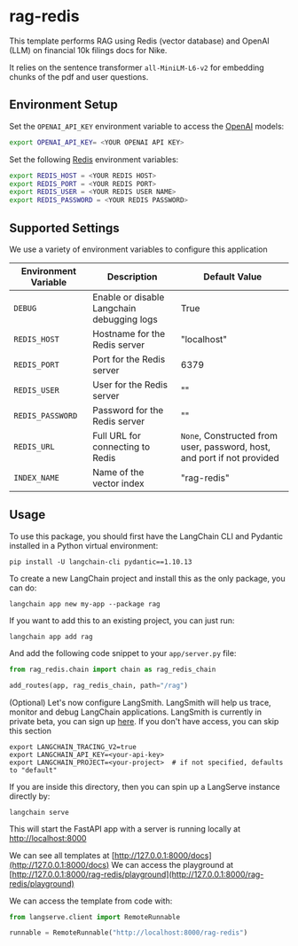 # rag-redis

This template performs RAG using Redis (vector database) and OpenAI (LLM) on financial 10k filings docs for Nike.

It relies on the sentence transformer `all-MiniLM-L6-v2` for embedding chunks of the pdf and user questions.

## Environment Setup

Set the `OPENAI_API_KEY` environment variable to access the [OpenAI](https://platform.openai.com) models:

```bash
export OPENAI_API_KEY= <YOUR OPENAI API KEY>
```

Set the following [Redis](https://redis.com/try-free) environment variables:

```bash
export REDIS_HOST = <YOUR REDIS HOST>
export REDIS_PORT = <YOUR REDIS PORT>
export REDIS_USER = <YOUR REDIS USER NAME>
export REDIS_PASSWORD = <YOUR REDIS PASSWORD>
```

## Supported Settings

We use a variety of environment variables to configure this application

| Environment Variable | Description                                | Default Value                                                           |
|----------------------|--------------------------------------------|-------------------------------------------------------------------------|
| `DEBUG`              | Enable or disable Langchain debugging logs | True                                                                    |
| `REDIS_HOST`         | Hostname for the Redis server              | "localhost"                                                             |
| `REDIS_PORT`         | Port for the Redis server                  | 6379                                                                    |
| `REDIS_USER`         | User for the Redis server                  | ""                                                                      |
| `REDIS_PASSWORD`     | Password for the Redis server              | ""                                                                      |
| `REDIS_URL`          | Full URL for connecting to Redis           | `None`, Constructed from user, password, host, and port if not provided |
| `INDEX_NAME`         | Name of the vector index                   | "rag-redis"                                                             |

## Usage

To use this package, you should first have the LangChain CLI and Pydantic installed in a Python virtual environment:

```shell
pip install -U langchain-cli pydantic==1.10.13
```

To create a new LangChain project and install this as the only package, you can do:

```shell
langchain app new my-app --package rag
```

If you want to add this to an existing project, you can just run:

```shell
langchain app add rag
```

And add the following code snippet to your `app/server.py` file:

```python
from rag_redis.chain import chain as rag_redis_chain

add_routes(app, rag_redis_chain, path="/rag")
```

(Optional) Let's now configure LangSmith.
LangSmith will help us trace, monitor and debug LangChain applications.
LangSmith is currently in private beta, you can sign up [here](https://smith.langchain.com/).
If you don't have access, you can skip this section

```shell
export LANGCHAIN_TRACING_V2=true
export LANGCHAIN_API_KEY=<your-api-key>
export LANGCHAIN_PROJECT=<your-project>  # if not specified, defaults to "default"
```

If you are inside this directory, then you can spin up a LangServe instance directly by:

```shell
langchain serve
```

This will start the FastAPI app with a server is running locally at
[http://localhost:8000](http://localhost:8000)

We can see all templates at [http://127.0.0.1:8000/docs](http://127.0.0.1:8000/docs)
We can access the playground at [http://127.0.0.1:8000/rag-redis/playground](http://127.0.0.1:8000/rag-redis/playground)

We can access the template from code with:

```python
from langserve.client import RemoteRunnable

runnable = RemoteRunnable("http://localhost:8000/rag-redis")
```